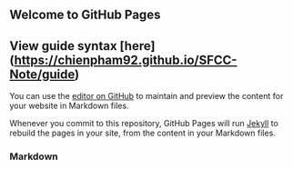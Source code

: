 ## Welcome to GitHub Pages
## View guide syntax [here] (https://chienpham92.github.io/SFCC-Note/guide)

You can use the [editor on GitHub](https://github.com/chienpham92/SFCC-Note/edit/master/index.md) to maintain and preview the content for your website in Markdown files.

Whenever you commit to this repository, GitHub Pages will run [Jekyll](https://jekyllrb.com/) to rebuild the pages in your site, from the content in your Markdown files.

### Markdown
